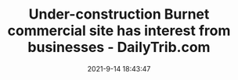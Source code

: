 ---
"title": "Under-construction Burnet commercial site has interest from businesses - DailyTrib.com"
"date": "2021-9-14 18:43:47"
"feed_name": "GOOGLENEWS"
"feed_website": "https://news.google.com/rss/search?q=oil%26gas%7Cdrilling%7Cmining%7Cconstruction%7Cindustrial&hl=en-US&gl=US&ceid=US:en"
"feed_rss": "https://news.google.com/rss/search?q=oil%26gas%7Cdrilling%7Cmining%7Cconstruction%7Cindustrial&hl=en-US&gl=US&ceid=US:en"
"link": "https://www.dailytrib.com/2021/09/14/under-construction-burnet-commercial-site-has-interest-from-businesses/"
"file": "_posts/2021-1-1-e93186b941109e3baffd692ac312630b24dc463d.md"
"accident": "0"
"drilling": "0"
---